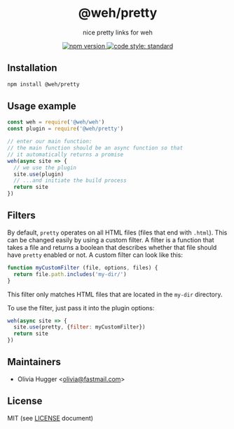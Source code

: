 <h1 align="center">
  @weh/pretty
</h1>

<p align="center">
  nice pretty links for weh
</p>

<p align="center">
  <!-- npm version -->
  <a href="https://npmjs.org/package/@weh/pretty">
    <img src="https://img.shields.io/npm/v/@weh/pretty.svg?style=flat-square"
      alt="npm version" />
  </a>
  <!-- code style -->
  <a href="https://github.com/feross/standard"><img src="https://img.shields.io/badge/code%20style-standard-blue.svg?style=flat-square"
  alt="code style: standard"></a>
</p>

## Installation

```sh
npm install @weh/pretty
```

## Usage example

```js
const weh = require('@weh/weh')
const plugin = require('@weh/pretty')

// enter our main function:
// the main function should be an async function so that
// it automatically returns a promise
weh(async site => {
  // we use the plugin
  site.use(plugin)
  // ...and initiate the build process
  return site
})
```

## Filters

By default, `pretty` operates on all HTML files (files that end with `.html`).
This can be changed easily by using a custom filter. A filter is a function that
takes a file and returns a boolean that describes whether that file should have
`pretty` enabled or not. A custom filter can look like this:

```js
function myCustomFilter (file, options, files) {
  return file.path.includes('my-dir/')
}
```

This filter only matches HTML files that are located in the `my-dir` directory.

To use the filter, just pass it into the plugin options:

```js
weh(async site => {
  site.use(pretty, {filter: myCustomFilter})
  return site
})
```

## Maintainers

- Olivia Hugger <[olivia@fastmail.com](mailto:olivia@fastmail.com)>

## License

MIT (see [LICENSE](LICENSE) document)

